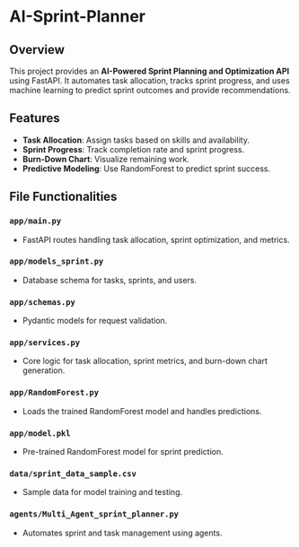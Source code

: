 # AI-Sprint-Planner

## Overview
This project provides an **AI-Powered Sprint Planning and Optimization API** using FastAPI. It automates task allocation, tracks sprint progress, and uses machine learning to predict sprint outcomes and provide recommendations.

## Features
- **Task Allocation**: Assign tasks based on skills and availability.
- **Sprint Progress**: Track completion rate and sprint progress.
- **Burn-Down Chart**: Visualize remaining work.
- **Predictive Modeling**: Use RandomForest to predict sprint success.

## File Functionalities

### `app/main.py`
- FastAPI routes handling task allocation, sprint optimization, and metrics.

### `app/models_sprint.py`
- Database schema for tasks, sprints, and users.

### `app/schemas.py`
- Pydantic models for request validation.

### `app/services.py`
- Core logic for task allocation, sprint metrics, and burn-down chart generation.

### `app/RandomForest.py`
- Loads the trained RandomForest model and handles predictions.

### `app/model.pkl`
- Pre-trained RandomForest model for sprint prediction.

### `data/sprint_data_sample.csv`
- Sample data for model training and testing.

### `agents/Multi_Agent_sprint_planner.py`
- Automates sprint and task management using agents.